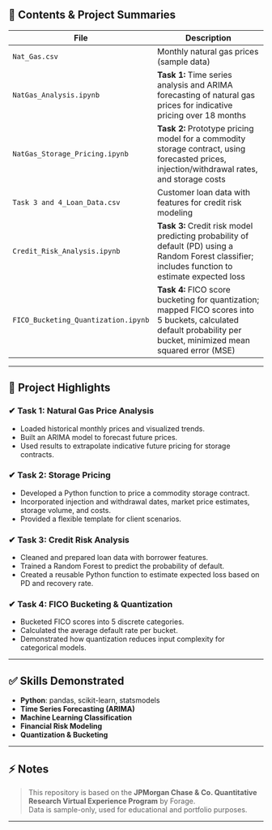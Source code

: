 ## 📂 Contents & Project Summaries

| File | Description |
|------|-------------|
| `Nat_Gas.csv` | Monthly natural gas prices (sample data) |
| `NatGas_Analysis.ipynb` | **Task 1:** Time series analysis and ARIMA forecasting of natural gas prices for indicative pricing over 18 months |
| `NatGas_Storage_Pricing.ipynb` | **Task 2:** Prototype pricing model for a commodity storage contract, using forecasted prices, injection/withdrawal rates, and storage costs |
| `Task 3 and 4_Loan_Data.csv` | Customer loan data with features for credit risk modeling |
| `Credit_Risk_Analysis.ipynb` | **Task 3:** Credit risk model predicting probability of default (PD) using a Random Forest classifier; includes function to estimate expected loss |
| `FICO_Bucketing_Quantization.ipynb` | **Task 4:** FICO score bucketing for quantization; mapped FICO scores into 5 buckets, calculated default probability per bucket, minimized mean squared error (MSE) |

---

## 📝 Project Highlights

### ✔ **Task 1: Natural Gas Price Analysis**
- Loaded historical monthly prices and visualized trends.
- Built an ARIMA model to forecast future prices.
- Used results to extrapolate indicative future pricing for storage contracts.

### ✔ **Task 2: Storage Pricing**
- Developed a Python function to price a commodity storage contract.
- Incorporated injection and withdrawal dates, market price estimates, storage volume, and costs.
- Provided a flexible template for client scenarios.

### ✔ **Task 3: Credit Risk Analysis**
- Cleaned and prepared loan data with borrower features.
- Trained a Random Forest to predict the probability of default.
- Created a reusable Python function to estimate expected loss based on PD and recovery rate.

### ✔ **Task 4: FICO Bucketing & Quantization**
- Bucketed FICO scores into 5 discrete categories.
- Calculated the average default rate per bucket.
- Demonstrated how quantization reduces input complexity for categorical models.

---

## ✅ Skills Demonstrated

- **Python**: pandas, scikit-learn, statsmodels
- **Time Series Forecasting (ARIMA)**
- **Machine Learning Classification**
- **Financial Risk Modeling**
- **Quantization & Bucketing**

---

## ⚡ Notes

> This repository is based on the **JPMorgan Chase & Co. Quantitative Research Virtual Experience Program** by Forage.  
> Data is sample-only, used for educational and portfolio purposes.

---

